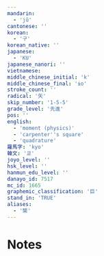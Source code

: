 ```yaml
---
mandarin:
  - 'jǔ'
cantonese: ''
korean:
  - '구'
korean_native: ''
japanese:
  - 'KU'
japanese_nanori: ''
vietnamese:
middle_chinese_initial: 'k'
middle_chinese_final: 'ɨo'
stroke_count: ''
radical: '矢'
skip_number: '1-5-5'
grade_level: '先進'
pos: ''
english:
  - 'moment (physics)'
  - 'carpenter''s square'
  - 'quadrature'
羅馬字: 'kyo'
韓文: '쿄'
joyo_level: ''
hsk_level: ''
hanmun_edu_level: ''
danayo_id: 7517
mc_id: 1665
graphemic_classification: '巨'
stand_in: 'TRUE'
aliases:
  - '榘'
---
```


# Notes
